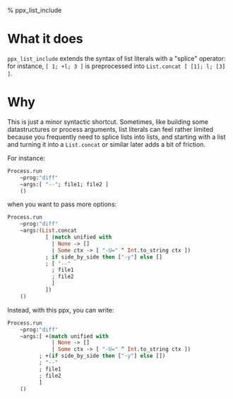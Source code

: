 % ppx\_list\_include

# What it does

`ppx_list_include` extends the syntax of list literals with a "splice" operator:
for instance, `[ 1; +l; 3 ]` is preprocessed into `List.concat [ [1]; l; [3] ]`.

# Why

This is just a minor syntactic shortcut. Sometimes, like building some
datastructures or process arguments, list literals can feel rather limited
because you frequently need to splice lists into lists, and starting with a list
and turning it into a `List.concat` or similar later adds a bit of friction.

For instance:

```ocaml
Process.run
    ~prog:"diff"
    ~args:[ "--"; file1; file2 ]
    ()
```

when you want to pass more options:

```ocaml
Process.run
    ~prog:"diff"
    ~args:(List.concat
            [ (match unified with
              | None -> []
              | Some ctx -> [ "-U=" ^ Int.to_string ctx ])
            ; if side_by_side then ["-y"] else []
            ; [ "--"
              ; file1
              ; file2
              ]
            ])
    ()
```

Instead, with this ppx, you can write:

```ocaml
Process.run
    ~prog:"diff"
    ~args:[ +(match unified with
              | None -> []
              | Some ctx -> [ "-U=" ^ Int.to_string ctx ])
          ; +(if side_by_side then ["-y"] else [])
          ; "--"
          ; file1
          ; file2
          ]
    ()
```
